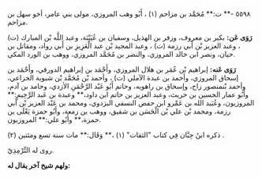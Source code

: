 ٥٥٩٨ -** ت:** مُحَمَّد بن مزاحم (١) ، أَبُو وهب المروزي، مولى بني عامر، أخو سهل بن مزاحم.

**رَوَى عَن:** بكير بن معروف، وزفر بن الهذيل، وسفيان بن عُيَيْنَة، وعبد اللَّه بْن المبارك (ت) ، وعبد العزيز بْن أَبي رزمة (ت) ، وعبد المجيد بْن عبد الْعَزِيزِ بن أَبي رواد، ومقاتل بن حيان، ونصر ابن خالد المروزي، والنضر بن مُحَمَّد المروزي، ووهب بن الورد المكي.

**رَوَى عَنه:** إبراهيم بْن عُمَر بن هلال المروزي، وأَحْمَد بن إبراهيم الدورقي، وأَحْمَد بن إسحاق المروزي، وأحمد بن عبدة الآملي (ت) ، وأحمد بْن مُحَمَّد بْن شبوية الخزاعي، وأحمد بْنمنصور زاج، وإسحاق بن راهويه، وحاتم أَبُو عَبْد الرَّحْمَنِ الأزدي، وحامد بن آدم، وأَبُو عمار الحسين بن حريث، وعبد العزيز بن حاتم ابن داود،** وعبدة بن عَبد الرَّحِيمِ:** المروزيون، وعُبَيد الله بن عَمْرو ابن حفص النسفي البزدوي، ومحمد بن عَبْد العزيز بْن أَبي رزمة، ومحمد بْن علي بْن الْحَسَن بن شقيق، ووهب بن زمعة، وأَبُو حمزة يَعْلَى بن حمزة،** وأَبُو علي:** المروزيون.

ذكره ابنُ حِبَّان فِي كتاب "الثقات" (١) ،** وَقَال:** مات سنة تسع ومئتين (٢) .

روى له التِّرْمِذِيّ.

**ولهم شيخ آخر يقال له:**
